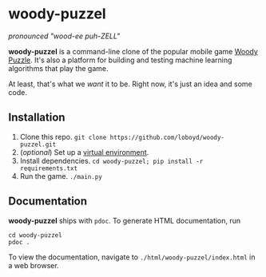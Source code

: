 # woody-puzzel

_pronounced "wood-ee puh-ZELL"_

**woody-puzzel** is a command-line clone of the popular mobile game
[Woody Puzzle][]. It's also a platform for building and testing machine
learning algorithms that play the game.

At least, that's what we *want* it to be. Right now, it's just an idea and some
code.

## Installation

 1. Clone this repo. `git clone https://github.com/loboyd/woody-puzzel.git`
 2. (*optional*) Set up a [virtual environment][].
 3. Install dependencies. `cd woody-puzzel; pip install -r requirements.txt`
 4. Run the game. `./main.py`

## Documentation

**woody-puzzel** ships with `pdoc`. To generate HTML documentation, run

```
cd woody-puzzel
pdoc .
```

To view the documentation, navigate to `./html/woody-puzzel/index.html` in a
web browser.

[Woody Puzzle]: https://www.woodypuzzle.com/
[virtual environment]: https://realpython.com/python-virtual-environments-a-primer/

